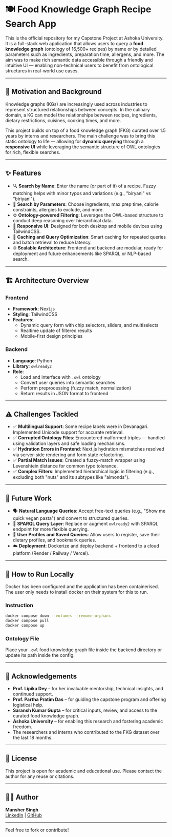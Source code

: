 # 🍽️ Food Knowledge Graph Recipe Search App

This is the official repository for my Capstone Project at Ashoka University. It is a full-stack web application that allows users to query a **food knowledge graph** (ontology of 16,500+ recipes) by name or by detailed parameters such as ingredients, preparation time, allergens, and more. The aim was to make rich semantic data accessible through a friendly and intuitive UI — enabling non-technical users to benefit from ontological structures in real-world use cases.

---

## 🧠 Motivation and Background

Knowledge graphs (KGs) are increasingly used across industries to represent structured relationships between concepts. In the culinary domain, a KG can model the relationships between recipes, ingredients, dietary restrictions, cuisines, cooking times, and more.

This project builds on top of a food knowledge graph (FKG) curated over 1.5 years by interns and researchers. The main challenge was to bring this static ontology to life — allowing for **dynamic querying** through a **responsive UI** while leveraging the semantic structure of OWL ontologies for rich, flexible searches.

---

## ✨ Features

- 🔍 **Search by Name**: Enter the name (or part of it) of a recipe. Fuzzy matching helps with minor typos and variations (e.g., "biryani" vs "biriyani").
- 🧩 **Search by Parameters**: Choose ingredients, max prep time, calorie constraints, allergies to exclude, and more.
- ⚙️ **Ontology-powered Filtering**: Leverages the OWL-based structure to conduct deep reasoning over hierarchical data.
- 📱 **Responsive UI**: Designed for both desktop and mobile devices using TailwindCSS.
- 🔁 **Caching and Query Optimization**: Smart caching for repeated queries and batch retrieval to reduce latency.
- 🌐 **Scalable Architecture**: Frontend and backend are modular, ready for deployment and future enhancements like SPARQL or NLP-based search.

---

## 🏗️ Architecture Overview

### Frontend
- **Framework**: Next.js
- **Styling**: TailwindCSS
- **Features**:
  - Dynamic query form with chip selectors, sliders, and multiselects
  - Realtime update of filtered results
  - Mobile-first design principles

### Backend
- **Language**: Python
- **Library**: `owlready2`
- **Role**:
  - Load and interface with `.owl` ontology
  - Convert user queries into semantic searches
  - Perform preprocessing (fuzzy match, normalization)
  - Return results in JSON format to frontend

---

## ⚠️ Challenges Tackled

- ✅ **Multilingual Support**: Some recipe labels were in Devanagari. Implemented Unicode support for accurate retrieval.
- ✅ **Corrupted Ontology Files**: Encountered malformed triples — handled using validation layers and safe loading mechanisms.
- ✅ **Hydration Errors in Frontend**: Next.js hydration mismatches resolved via server-side rendering and form state refactoring.
- ✅ **Partial Match Issues**: Created a fuzzy-match wrapper using Levenshtein distance for common typo tolerance.
- ✅ **Complex Filters**: Implemented hierarchical logic in filtering (e.g., excluding both "nuts" and its subtypes like "almonds").

---

## 🔮 Future Work

- 🗣️ **Natural Language Queries**: Accept free-text queries (e.g., "Show me quick vegan pasta") and convert to structured queries.
- 🧠 **SPARQL Query Layer**: Replace or augment `owlready2` with SPARQL endpoint for more flexible querying.
- 👥 **User Profiles and Saved Queries**: Allow users to register, save their dietary profiles, and bookmark queries.
- ☁️ **Deployment**: Dockerize and deploy backend + frontend to a cloud platform (Render / Railway / Vercel).

---

## 🧾 How to Run Locally

Docker has been configured and the application has been containerised. The user only needs to install docker on their system for this to run.

### Instruction 
```bash
docker compose down --volumes --remove-orphans
docker compose pull
docker compose up
```

### Ontology File
Place your `.owl` food knowledge graph file inside the backend directory or update its path inside the config.

---

## 🏫 Acknowledgements

- **Prof. Lipika Dey** – for her invaluable mentorship, technical insights, and continued support.
- **Prof. Partha Pratim Das** – for guiding the capstone program and offering logistical help.
- **Saransh Kumar Gupta** – for critical inputs, review, and access to the curated food knowledge graph.
- **Ashoka University** – for enabling this research and fostering academic freedom.
- The researchers and interns who contributed to the FKG dataset over the last 18 months.

---

## 📄 License

This project is open for academic and educational use. Please contact the author for any reuse or citations.

---

## 🙋‍♂️ Author

**Mansher Singh**  
[LinkedIn](https://linkedin.com/in/mansherius) | [GitHub](https://github.com/mansherius)

---

Feel free to fork or contribute!
